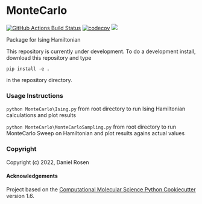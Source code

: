 MonteCarlo
==============================
[//]: # (Badges)
[![GitHub Actions Build Status](https://github.com/DRosen766/MonteCarlo/workflows/CI/badge.svg)](https://github.com/REPLACE_WITH_OWNER_ACCOUNT/MonteCarlo/actions?query=workflow%3ACI)
[![codecov](https://codecov.io/gh/DRosen766/MonteCarlo/branch/master/graph/badge.svg)](https://codecov.io/gh/REPLACE_WITH_OWNER_ACCOUNT/MonteCarlo/branch/master)
<a href="https://drosen766-montecarlo.readthedocs.io/en/latest/" alt="docsbadge">
    <img src="https://img.shields.io/readthedocs/drosen766-montecarlo" /></a>

Package for Ising Hamiltonian

This repository is currently under development. To do a development install, download this repository and type

`pip install -e .`

in the repository directory.

### Usage Instructions

`python MonteCarlo\Ising.py` from root directory to run Ising Hamiltonian calculations and plot results

`python MonteCarlo\MonteCarloSampling.py` from root directory to run MonteCarlo Sweep on Hamiltonian and plot results agains actual values

### Copyright

Copyright (c) 2022, Daniel Rosen


#### Acknowledgements
 
Project based on the 
[Computational Molecular Science Python Cookiecutter](https://github.com/molssi/cookiecutter-cms) version 1.6.
